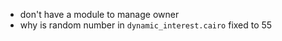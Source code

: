 - don't have a module to manage owner
- why is random number in `dynamic_interest.cairo` fixed to 55
